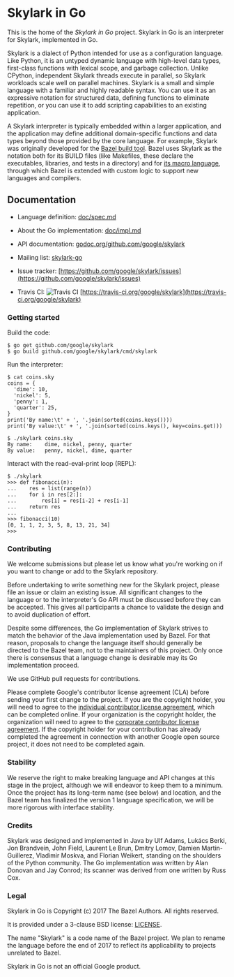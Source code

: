 
<!-- This file is the project homepage at github.com/google/skylark -->

# Skylark in Go

This is the home of the _Skylark in Go_ project.
Skylark in Go is an interpreter for Skylark, implemented in Go.

Skylark is a dialect of Python intended for use as a configuration language.
Like Python, it is an untyped dynamic language with high-level data
types, first-class functions with lexical scope, and garbage collection.
Unlike CPython, independent Skylark threads execute in parallel, so
Skylark workloads scale well on parallel machines.
Skylark is a small and simple language with a familiar and highly
readable syntax. You can use it as an expressive notation for
structured data, defining functions to eliminate repetition, or you
can use it to add scripting capabilities to an existing application.

A Skylark interpreter is typically embedded within a larger
application, and the application may define additional domain-specific
functions and data types beyond those provided by the core language.
For example, Skylark was originally developed for the
[Bazel build tool](https://bazel.build).
Bazel uses Skylark as the notation both for its BUILD files (like
Makefiles, these declare the executables, libraries, and tests in a
directory) and for [its macro
language](https://docs.bazel.build/versions/master/skylark/language.html),
through which Bazel is extended with custom logic to support new
languages and compilers.


## Documentation

* Language definition: [doc/spec.md](doc/spec.md)

* About the Go implementation: [doc/impl.md](doc/impl.md)

* API documentation: [godoc.org/github.com/google/skylark](https://godoc.org/github.com/google/skylark)

* Mailing list: [skylark-go](https://groups.google.com/forum/#!forum/skylark-go)

* Issue tracker: [https://github.com/google/skylark/issues](https://github.com/google/skylark/issues)

* Travis CI: ![Travis CI](https://travis-ci.org/google/skylark.svg) [https://travis-ci.org/google/skylark](https://travis-ci.org/google/skylark)

### Getting started

Build the code:

```shell
$ go get github.com/google/skylark
$ go build github.com/google/skylark/cmd/skylark
```

Run the interpreter:

```
$ cat coins.sky
coins = {
  'dime': 10,
  'nickel': 5,
  'penny': 1,
  'quarter': 25,
}
print('By name:\t' + ', '.join(sorted(coins.keys())))
print('By value:\t' + ', '.join(sorted(coins.keys(), key=coins.get)))

$ ./skylark coins.sky
By name:	dime, nickel, penny, quarter
By value:	penny, nickel, dime, quarter
```

Interact with the read-eval-print loop (REPL):

```
$ ./skylark
>>> def fibonacci(n):
...    res = list(range(n))
...    for i in res[2:]:
...        res[i] = res[i-2] + res[i-1]
...    return res
...
>>> fibonacci(10)
[0, 1, 1, 2, 3, 5, 8, 13, 21, 34]
>>>
```

### Contributing

We welcome submissions but please let us know what you're working on
if you want to change or add to the Skylark repository.

Before undertaking to write something new for the Skylark project,
please file an issue or claim an existing issue.
All significant changes to the language or to the interpreter's Go
API must be discussed before they can be accepted.
This gives all participants a chance to validate the design and to
avoid duplication of effort.

Despite some differences, the Go implementation of Skylark strives to
match the behavior of the Java implementation used by Bazel.
For that reason, proposals to change the language itself should
generally be directed to the Bazel team, not to the maintainers of
this project.
Only once there is consensus that a language change is desirable may
its Go implementation proceed.

We use GitHub pull requests for contributions.

Please complete Google's contributor license agreement (CLA) before
sending your first change to the project.  If you are the copyright
holder, you will need to agree to the
[individual contributor license agreement](https://cla.developers.google.com/about/google-individual),
which can be completed online.
If your organization is the copyright holder, the organization will
need to agree to the [corporate contributor license agreement](https://cla.developers.google.com/about/google-corporate).
If the copyright holder for your contribution has already completed
the agreement in connection with another Google open source project,
it does not need to be completed again.

### Stability

We reserve the right to make breaking language and API changes at this
stage in the project, although we will endeavor to keep them to a minimum.
Once the project has its long-term name (see below) and location, and
the Bazel team has finalized the version 1 language specification,
we will be more rigorous with interface stability.

### Credits

Skylark was designed and implemented in Java by
Ulf Adams,
Lukács Berki,
Jon Brandvein,
John Field,
Laurent Le Brun,
Dmitry Lomov,
Damien Martin-Guillerez,
Vladimir Moskva, and
Florian Weikert,
standing on the shoulders of the Python community.
The Go implementation was written by Alan Donovan and Jay Conrod;
its scanner was derived from one written by Russ Cox.

### Legal

Skylark in Go is Copyright (c) 2017 The Bazel Authors.
All rights reserved.

It is provided under a 3-clause BSD license:
[LICENSE](https://github.com/google/skylark/blob/master/LICENSE).

The name "Skylark" is a code name of the Bazel project.
We plan to rename the language before the end of 2017 to reflect its
applicability to projects unrelated to Bazel.

Skylark in Go is not an official Google product.
